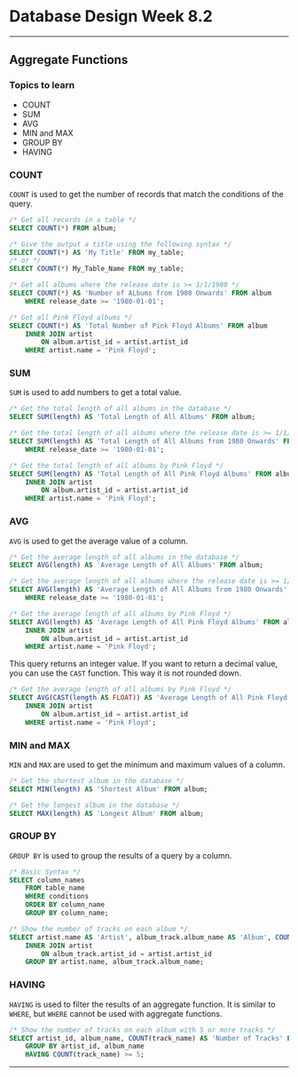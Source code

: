# Database Design Week 8.2

***

## Aggregate Functions

### Topics to learn

- COUNT
- SUM
- AVG
- MIN and MAX
- GROUP BY
- HAVING


### COUNT

`COUNT` is used to get the number of records that match the conditions of the query.

```sql
/* Get all records in a table */
SELECT COUNT(*) FROM album;
```

```sql
/* Give the output a title using the following syntax */
SELECT COUNT(*) AS 'My Title' FROM my_table;
/* or */
SELECT COUNT(*) My_Table_Name FROM my_table;
```

```sql
/* Get all albums where the release date is >= 1/1/1980 */
SELECT COUNT(*) AS 'Number of ALbums from 1980 Onwards' FROM album
    WHERE release_date >= '1980-01-01';
```

```sql
/* Get all Pink Floyd albums */
SELECT COUNT(*) AS 'Total Number of Pink Floyd Albums' FROM album
    INNER JOIN artist
        ON album.artist_id = artist.artist_id
    WHERE artist.name = 'Pink Floyd';
```

### SUM

`SUM` is used to add numbers to get a total value.

```sql
/* Get the total length of all albums in the database */
SELECT SUM(length) AS 'Total Length of All Albums' FROM album;
```

```sql
/* Get the total length of all albums where the release date is >= 1/1/1980 */
SELECT SUM(length) AS 'Total Length of All Albums from 1980 Onwards' FROM album
    WHERE release_date >= '1980-01-01';
```

```sql
/* Get the total length of all albums by Pink Floyd */
SELECT SUM(length) AS 'Total Length of All Pink Floyd Albums' FROM album
    INNER JOIN artist
        ON album.artist_id = artist.artist_id
    WHERE artist.name = 'Pink Floyd';
```

### AVG

`AVG` is used to get the average value of a column.

```sql
/* Get the average length of all albums in the database */
SELECT AVG(length) AS 'Average Length of All Albums' FROM album;
```

```sql
/* Get the average length of all albums where the release date is >= 1/1/1980 */
SELECT AVG(length) AS 'Average Length of All Albums from 1980 Onwards' FROM album
    WHERE release_date >= '1980-01-01';
```

```sql
/* Get the average length of all albums by Pink Floyd */
SELECT AVG(length) AS 'Average Length of All Pink Floyd Albums' FROM album
    INNER JOIN artist
        ON album.artist_id = artist.artist_id
    WHERE artist.name = 'Pink Floyd';
```

This query returns an integer value. If you want to return a decimal value, you can use the `CAST` function. This way it is not rounded down.

```sql
/* Get the average length of all albums by Pink Floyd */
SELECT AVG(CAST(length AS FLOAT)) AS 'Average Length of All Pink Floyd Albums' FROM album
    INNER JOIN artist
        ON album.artist_id = artist.artist_id
    WHERE artist.name = 'Pink Floyd';
```

### MIN and MAX

`MIN` and `MAX` are used to get the minimum and maximum values of a column.

```sql
/* Get the shortest album in the database */
SELECT MIN(length) AS 'Shortest Album' FROM album;
```

```sql
/* Get the longest album in the database */
SELECT MAX(length) AS 'Longest Album' FROM album;
```

### GROUP BY

`GROUP BY` is used to group the results of a query by a column.

```sql
/* Basic Syntax */
SELECT column_names
    FROM table_name
    WHERE conditions
    ORDER BY column_name
    GROUP BY column_name;
```

```sql
/* Show the number of tracks on each album */
SELECT artist.name AS 'Artist', album_track.album_name AS 'Album', COUNT(album_track.track_name) AS 'Number of Tracks' FROM album_track
    INNER JOIN artist
        ON album_track.artist_id = artist.artist_id
    GROUP BY artist.name, album_track.album_name;
```

### HAVING

`HAVING` is used to filter the results of an aggregate function. It is similar to `WHERE`, but `WHERE` cannot be used with aggregate functions.

```sql
/* Show the number of tracks on each album with 5 or more tracks */
SELECT artist_id, album_name, COUNT(track_name) AS 'Number of Tracks' FROM album_track
    GROUP BY artist_id, album_name
    HAVING COUNT(track_name) >= 5;
```

***